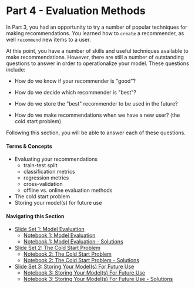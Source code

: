 # Part 4 - Evaluation Methods

In Part 3, you had an opportunity to try a number of popular techniques for making recommendations.  You learned how to `create` a recommender, as well `recommend` new items to a user.

At this point, you have a number of skills and useful techniques available to make recommendations.  However, there are still a number of outstanding questions to answer in order to operationalize your model.  These questions include:
* How do we know if your recommender is "good"?
* How do we decide which recommender is "best"?
* How do we store the "best" recommender to be used in the future?

* How do we make recommendations when we have a new user? (the cold start problem)

Following this section, you will be able to answer each of these questions.


#### Terms & Concepts
- Evaluating your recommendations
    - train-test split
    - classification metrics
    - regression metrics
    - cross-validation
    - offline vs. online evaluation methods
- The cold start problem
- Storing your model(s) for future use

#### Navigating this Section

- [Slide Set 1: Model Evaluation]()
    - [Notebook 1: Model Evaluation]()
    - [Notebook 1: Model Evaluation - Solutions]()
- [Slide Set 2: The Cold Start Problem]()
    - [Notebook 2: The Cold Start Problem]()
    - [Notebook 2: The Cold Start Problem - Solutions]()
- [Slide Set 3: Storing Your Model(s) For Future Use]()
    - [Notebook 3: Storing Your Model(s) For Future Use]()
    - [Notebook 3: Storing Your Model(s) For Future Use - Solutions]()
